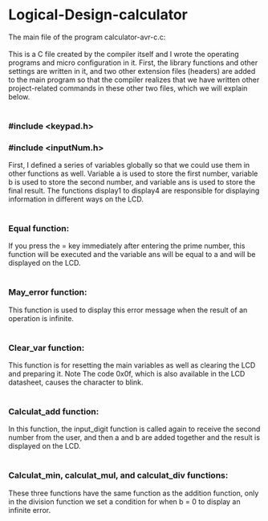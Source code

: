# Logical-Design-calculator
The main file of the program calculator-avr-c.c:</br></br>
This is a C file created by the compiler itself and I wrote the operating programs and micro configuration in it. First, the library functions and other settings are written in it, and two other extension files (headers) are added to the main program so that the compiler realizes that we have written other project-related commands in these other two files, which we will explain below.</br></br>
### #include <keypad.h>
### #include <inputNum.h>
First, I defined a series of variables globally so that we could use them in other functions as well. Variable a is used to store the first number, variable b is used to store the second number, and variable ans is used to store the final result. The functions display1 to display4 are responsible for displaying information in different ways on the LCD.</br></br>
### Equal function:
If you press the = key immediately after entering the prime number, this function will be executed and the variable ans will be equal to a and will be displayed on the LCD.</br></br>
### May_error function:
This function is used to display this error message when the result of an operation is infinite.</br></br>
### Clear_var function:
This function is for resetting the main variables as well as clearing the LCD and preparing it. Note The code 0x0f, which is also available in the LCD datasheet, causes the character to blink.</br></br>
### Calculat_add function:
In this function, the input_digit function is called again to receive the second number from the user, and then a and b are added together and the result is displayed on the LCD.</br></br>
### Calculat_min, calculat_mul, and calculat_div functions:
These three functions have the same function as the addition function, only in the division function we set a condition for when b = 0 to display an infinite error.</br></br>
